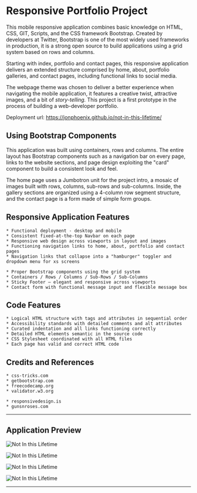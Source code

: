 # Responsive Portfolio Project

This mobile responsive application combines basic knowledge on HTML, CSS, GIT, Scripts, and the CSS framework Bootstrap. Created by developers at Twitter, Bootstrap is one of the most widely used frameworks in production, it is a strong open source to build applications using a grid system based on rows and columns.

Starting with index, portfolio and contact pages, this responsive application delivers an extended structure comprised by home, about, portfolio galleries, and contact pages, including functional links to social media.

The webpage theme was chosen to deliver a better experience when navigating the mobile application, it features a creative twist, attractive images, and a bit of *story-telling.* This project is a first prototype in the process of building a web-developer portfolio.


Deployment url: https://jonphoenix.github.io/not-in-this-lifetime/


## Using Bootstrap Components

This application was built using containers, rows and columns. The entire layout has Bootstrap components such as a navigation bar on every page, links to the website sections, and page design exploiting the "card" component to build a consistent look and feel.

The home page uses a Jumbotron unit for the project intro, a mosaic of images built with rows, columns, sub-rows and sub-columns. Inside, the gallery sections are organized using a 4-column row segment structure, and the contact page is a form made of simple form groups.

## Responsive Application Features

```
* Functional deployment - desktop and mobile
* Consistent fixed-at-the-top Navbar on each page
* Responsive web design across viewports in layout and images
* Functioning navigation links to home, about, portfolio and contact pages
* Navigation links that collapse into a "hamburger" toggler and dropdown menu for xs screens

* Proper Bootstrap components using the grid system
* Containers / Rows / Columns / Sub-Rows / Sub-Columns
* Sticky Footer – elegant and responsive across viewports
* Contact form with functional message input and flexible message box
```

## Code Features

```
* Logical HTML structure with tags and attributes in sequential order
* Accessibility standards with detailed comments and alt attributes
* Curated indentation and all links functioning correctly
* Detailed HTML elements semantic in the source code
* CSS Stylesheet coordinated with all HTML files
* Each page has valid and correct HTML code
```

## Credits and References

```
* css-tricks.com
* getbootstrap.com
* freecodecamp.org
* validator.w3.org

* responsivedesign.is
* gunsnroses.com
```
- - -

## Application Preview

![Not In this Lifetime](https://user-images.githubusercontent.com/65391199/85280285-b0795300-b43c-11ea-8bcf-5fdec4a79e72.png)

![Not In this Lifetime](https://user-images.githubusercontent.com/65391199/85280309-bb33e800-b43c-11ea-9cb9-10aab9ebea51.png)

![Not In this Lifetime](https://user-images.githubusercontent.com/65391199/85280318-c0913280-b43c-11ea-94c1-e538ef39feab.PNG)

![Not In this Lifetime](https://user-images.githubusercontent.com/65391199/85280322-c424b980-b43c-11ea-9b6a-c2e956def973.PNG)

- - -
